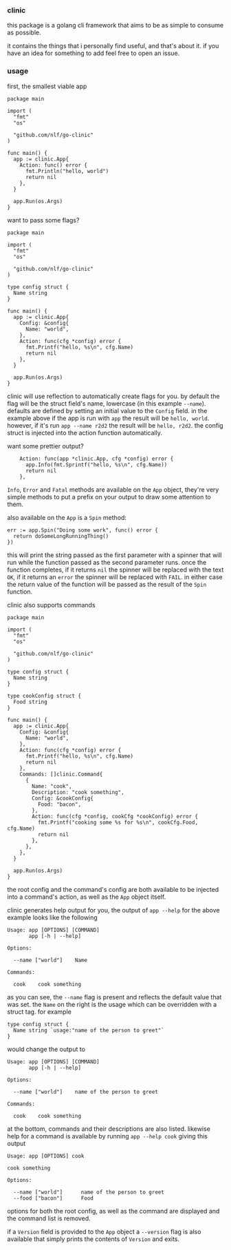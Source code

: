 ### clinic

this package is a golang cli framework that aims to be as simple to consume as possible.

it contains the things that i personally find useful, and that's about it. if you have an idea for something to add feel free to open an issue.

### usage

first, the smallest viable app

```golang
package main

import (
  "fmt"
  "os"

  "github.com/nlf/go-clinic"
)

func main() {
  app := clinic.App{
    Action: func() error {
      fmt.Println("hello, world")
      return nil
    },
  }

  app.Run(os.Args)
}
```

want to pass some flags?

```golang
package main

import (
  "fmt"
  "os"

  "github.com/nlf/go-clinic"
)

type config struct {
  Name string
}

func main() {
  app := clinic.App{
    Config: &config{
      Name: "world",
    },
    Action: func(cfg *config) error {
      fmt.Printf("hello, %s\n", cfg.Name)
      return nil
    },
  }

  app.Run(os.Args)
}
```

clinic will use reflection to automatically create flags for you. by default the flag will be the struct field's name, lowercase (in this example `--name`).
defaults are defined by setting an initial value to the `Config` field. in the example above if the app is run with `app` the result will be `hello, world`.
however, if it's run `app --name r2d2` the result will be `hello, r2d2`. the config struct is injected into the action function automatically.

want some prettier output?

```golang
    Action: func(app *clinic.App, cfg *config) error {
      app.Info(fmt.Sprintf("hello, %s\n", cfg.Name))
      return nil
    },
```

`Info`, `Error` and `Fatal` methods are available on the `App` object, they're very simple methods to put a prefix on your output to draw some attention to them.

also available on the `App` is a `Spin` method:

```golang
err := app.Spin("Doing some work", func() error {
  return doSomeLongRunningThing()
})
```

this will print the string passed as the first parameter with a spinner that will run while the function passed as the second parameter runs. once the function
completes, if it returns `nil` the spinner will be replaced with the text `OK`, if it returns an `error` the spinner will be replaced with `FAIL`. in either
case the return value of the function will be passed as the result of the `Spin` function.

clinic also supports commands

```golang
package main

import (
  "fmt"
  "os"

  "github.com/nlf/go-clinic"
)

type config struct {
  Name string
}

type cookConfig struct {
  Food string
}

func main() {
  app := clinic.App{
    Config: &config{
      Name: "world",
    },
    Action: func(cfg *config) error {
      fmt.Printf("hello, %s\n", cfg.Name)
      return nil
    },
    Commands: []clinic.Command{
      {
        Name: "cook",
        Description: "cook something",
        Config: &cookConfig{
          Food: "bacon",
        },
        Action: func(cfg *config, cookCfg *cookConfig) error {
          fmt.Printf("cooking some %s for %s\n", cookCfg.Food, cfg.Name)
          return nil
        },
      },
    },
  }

  app.Run(os.Args)
}
```

the root config and the command's config are both available to be injected into a command's action, as well as the `App` object itself.

clinic generates help output for you, the output of `app --help` for the above example looks like the following

```
Usage: app [OPTIONS] [COMMAND]
       app [-h | --help]

Options:

  --name ["world"]    Name

Commands:

  cook    cook something
```

as you can see, the `--name` flag is present and reflects the default value that was set. the `Name` on the right is the usage which can be overridden with a struct tag.
for example

```golang
type config struct {
  Name string `usage:"name of the person to greet"`
}
```

would change the output to

```
Usage: app [OPTIONS] [COMMAND]
       app [-h | --help]

Options:

  --name ["world"]    name of the person to greet

Commands:

  cook    cook something
```

at the bottom, commands and their descriptions are also listed. likewise help for a command is available by running `app --help cook` giving this output

```
Usage: app [OPTIONS] cook

cook something

Options:

  --name ["world"]      name of the person to greet
  --food ["bacon"]      Food
```

options for both the root config, as well as the command are displayed and the command list is removed.

if a `Version` field is provided to the `App` object a `--version` flag is also available that simply prints the contents of `Version` and exits.
